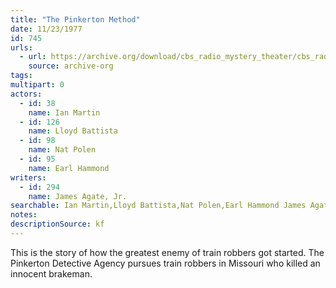 ```yaml
---
title: "The Pinkerton Method"
date: 11/23/1977
id: 745
urls: 
  - url: https://archive.org/download/cbs_radio_mystery_theater/cbs_radio_mystery_theater-0701-0750.zip/cbs_radio_mystery_theater-0701-0750%2Fcbsrmt_0745_the_pinkerton_method.mp3
    source: archive-org
tags: 
multipart: 0
actors:  
  - id: 38
    name: Ian Martin  
  - id: 126
    name: Lloyd Battista  
  - id: 98
    name: Nat Polen  
  - id: 95
    name: Earl Hammond
writers:  
  - id: 294
    name: James Agate, Jr.
searchable: Ian Martin,Lloyd Battista,Nat Polen,Earl Hammond James Agate, Jr.
notes: 
descriptionSource: kf
---
```

This is the story of how the greatest enemy of train robbers got started. The Pinkerton Detective Agency pursues train robbers in Missouri who killed an innocent brakeman.